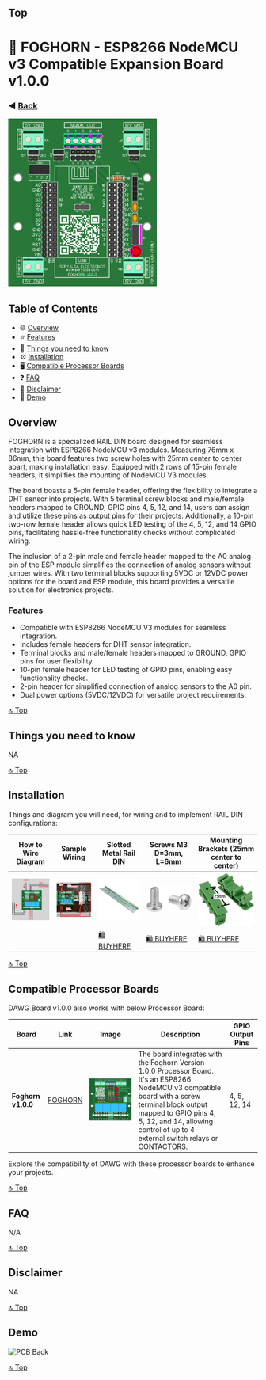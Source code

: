 ## Top
# 🎉 FOGHORN - ESP8266 NodeMCU v3 Compatible Expansion Board v1.0.0
### ◀️ [Back](/)
<img src="images/3dv1.png" alt="PCB Back" width="300">

<!--📷-->

## Table of Contents

- 🌐 [Overview](#overview)
- ⭐ [Features](#features)
- 🤔 [Things you need to know](#things-you-need-to-know)
- ⚙️ [Installation](#installation)
- 🖥️ [Compatible Processor Boards](#compatible-processor-boards)
- ❓ [FAQ](#faq)
- 📜 [Disclaimer](#disclaimer)
- 📝 [Demo](#demo)


## Overview

FOGHORN is a specialized RAIL DIN board designed for seamless integration with ESP8266 NodeMCU v3 modules. Measuring 76mm x 86mm, this board features two screw holes with 25mm center to center apart, making installation easy. Equipped with 2 rows of 15-pin female headers, it simplifies the mounting of NodeMCU V3 modules.

The board boasts a 5-pin female header, offering the flexibility to integrate a DHT sensor into projects. With 5 terminal screw blocks and male/female headers mapped to GROUND, GPIO pins 4, 5, 12, and 14, users can assign and utilize these pins as output pins for their projects. Additionally, a 10-pin two-row female header allows quick LED testing of the 4, 5, 12, and 14 GPIO pins, facilitating hassle-free functionality checks without complicated wiring.

The inclusion of a 2-pin male and female header mapped to the A0 analog pin of the ESP module simplifies the connection of analog sensors without jumper wires. With two terminal blocks supporting 5VDC or 12VDC power options for the board and ESP module, this board provides a versatile solution for electronics projects.

### Features
- Compatible with ESP8266 NodeMCU V3 modules for seamless integration.
- Includes female headers for DHT sensor integration.
- Terminal blocks and male/female headers mapped to GROUND, GPIO pins for user flexibility.
- 10-pin female header for LED testing of GPIO pins, enabling easy functionality checks.
- 2-pin header for simplified connection of analog sensors to the A0 pin.
- Dual power options (5VDC/12VDC) for versatile project requirements.

[🔝 Top](#top)

## Things you need to know

NA

[🔝 Top](#top)

## Installation

Things and diagram you will need, for wiring and to implement RAIL DIN configurations:

| How to Wire Diagram | Sample Wiring | Slotted Metal Rail DIN  | Screws M3 D=3mm, L=6mm   | Mounting Brackets (25mm center to center) |
|--------------------|--------------------------------------------|-------------------------------------------------------------------------------------------------------|--------------------------------------------------------------------------------------------------------------------------------------------------|---------------|
| <img src="images/ex1.png" alt="PCB Back" width="150"> | <img src="images/wiring2.png" alt="PCB Back" width="150"> | <img src="images/slotted-metal-rail-din1.jpg" alt="PCB Back" width="150"> | <img src="images/m3-screws1.jpg" alt="PCB Back" width="150"> | <img src="images/rail-din-mounting-bracket1.png" alt="PCB Back" width="150"> |
|||[🛍️ BUYHERE](#)|[🛍️ BUYHERE](#)|[🛍️ BUYHERE](#)|

  
[🔝 Top](#top)

## Compatible Processor Boards

DAWG Board v1.0.0 also works with below Processor Board:

| Board              | Link                                       | Image                                                                                                 | Description                                                                                                                                      | GPIO Output Pins     |
|--------------------|--------------------------------------------|-------------------------------------------------------------------------------------------------------|--------------------------------------------------------------------------------------------------------------------------------------------------|---------------|
| **Foghorn v1.0.0** | [FOGHORN](https://github.com/seryalda/foghorn) | ![PCB Back](https://github.com/seryalda/foghorn/raw/main/1.0.0/3dv1.png) | The board integrates with the Foghorn Version 1.0.0 Processor Board. It's an ESP8266 NodeMCU v3 compatible board with a screw terminal block output mapped to GPIO pins 4, 5, 12, and 14, allowing control of up to 4 external switch relays or CONTACTORS. | 4, 5, 12, 14 |



Explore the compatibility of DAWG with these processor boards to enhance your projects.

[🔝 Top](#top)

## FAQ

N/A

[🔝 Top](#top)

## Disclaimer

NA

[🔝 Top](#top)

## Demo

<img src="images/demo.png" alt="PCB Back" width="300">

[🔝 Top](#top)
